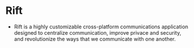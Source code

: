 # Rift
  - Rift is a highly customizable cross-platform communications application designed to centralize communication, improve privace and security, and revolutionize the ways that we communicate with one another.
